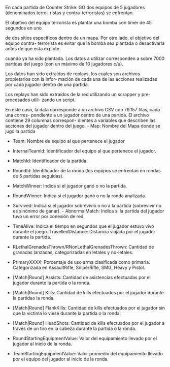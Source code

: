 En cada partida de Counter Strike: GO dos equipos de 5 jugadores (denominados terro-
ristas y contra-terroristas) se enfrentan.

El objetivo del equipo terrorista es plantar una bomba con timer de 45 segundos en uno

de dos sitios específicos dentro de un mapa. Por otro lado, el objetivo del equipo contra-
terrorista es evitar que la bomba sea plantada o desactivarla antes de que esta explote

cuando ya ha sido plantada. Los datos a utilizar corresponden a sobre 7000 partidas del
juego (con un máximo de 10 jugadores c/u).

Los datos han sido extraídos de replays, los cuales son archivos propietarios con la infor-
mación de cada una de las acciones realizadas por cada jugador dentro de una partida.

Los replays han sido extraídos de la red utilizando un scrapper y pre-procesados utili-
zando un script.

En este caso, la data corresponde a un archivo CSV con 79.157 filas, cada una corres-
pondiente a un jugador dentro de una partida. El archivo contiene 29 columnas correspon-
dientes a variables que describen las acciones del jugador dentro del juego. - Map: Nombre del Mapa donde se jugó la partida

- Team: Nombre de equipo al que pertenece el jugador
- InternalTeamId: Identificador del equipo al que pertenece el jugador.
- MatchId: Identificador de la partida.
- RoundId: Identificador de la ronda (los equipos se enfrentan en rondas de 5 partidas seguidas).
- MatchWinner: Indica si el jugador ganó o no la partida.
- RoundWinner: Indica si el jugador ganó o no la ronda analizada.
- Survived: Indica si el jugador sobrevivió o no a la partida (sobrevivir no es
sinónimo de ganar). - AbnormalMatch: Indica si la partida del jugador tuvo un error por conexión de red
- TimeAlive: Indica el tiempo en segundos que el jugador estuvo vivo durante el juego.
TravelledDistance: Distancia viajada por el jugador durante la partida.

- RLethalGrenadesThrown/RNonLethalGrenadesThrown: Cantidad de granadas
lanzadas, categorizadas en letales y no-letales.
- PrimaryXXXX: Porcentaje de uso arma clasificada como primaria. Categorizada en AssaultRifle, SniperRifle, SMG, Heavy y Pistol.
- [Match|Round] Assists: Cantidad de asistencias efectuadas por el jugador durante la partida o la ronda.
- [Match|Round] Kills: Cantidad de kills efectuados por el jugador durante la partidao la ronda.
- [Match|Round] FlankKills: Cantidad de kills efectuados por el jugador sin que la víctima lo viese durante la partida o la ronda.
- [Match|Round] HeadShots: Cantidad de kills efectuados por el jugador a través de
un tiro en la cabeza durante la partida o la ronda.
- RoundStartingEquipmentValue: Valor del equipamiento llevado por el jugador al inicio de la ronda.
- TeamStartingEquipmentValue: Valor promedio del equipamiento llevado por el
equipo del jugador al inicio de la ronda.
